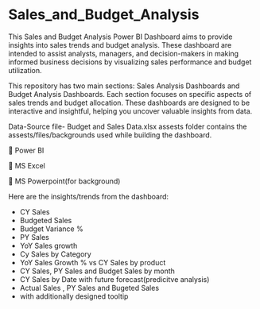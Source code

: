 # Sales_and_Budget_Analysis

This Sales and Budget Analysis Power BI Dashboard aims to provide insights into sales trends and budget analysis. These dashboard are intended to assist analysts, managers, and decision-makers in making informed business decisions by visualizing sales performance and budget utilization.

This repository  has two main sections: Sales Analysis Dashboards and Budget Analysis Dashboards. Each section focuses on specific aspects of sales trends and budget allocation. These dashboards are designed to be interactive and insightful, helping you uncover valuable insights from data.

Data-Source file- Budget and Sales Data.xlsx
assests folder contains the assests/files/backgrounds used while building the dashboard.

📌 Power BI

📌 MS Excel

📌 MS Powerpoint(for background)

Here are the insights/trends from the dashboard:

- CY Sales
- Budgeted Sales
- Budget Variance %
- PY Sales
- YoY Sales growth
- Cy Sales by Category
- YoY Sales Growth % vs CY Sales by product
- CY Sales, PY Sales and Budget Sales by month
- CY Sales by Date with future forecast(predicitve analysis)
- Actual Sales , PY Sales and Bugeted Sales
- with additionally designed tooltip 
